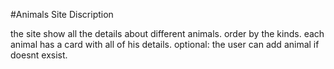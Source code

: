 #Animals Site Discription

the site show all the details about different animals. 
order by the kinds.
each animal has a card with all of his details.
optional: the user can add animal if doesnt exsist.
